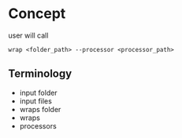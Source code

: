 

# Concept 


user will call 
```
wrap <folder_path> --processor <processor_path>
```
## Terminology
- input folder
- input files
- wraps folder
- wraps
- processors
